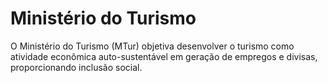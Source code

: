 Ministério do Turismo
====

O Ministério do Turismo (MTur) objetiva desenvolver o turismo como atividade econômica auto-sustentável em geração de empregos e divisas, proporcionando inclusão social.